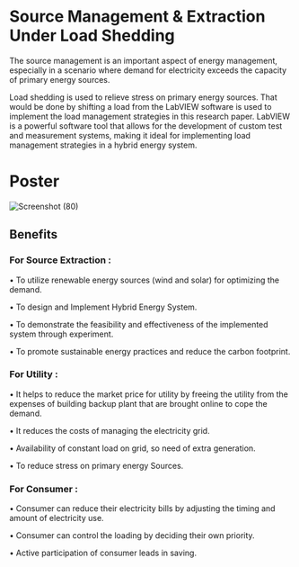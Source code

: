 
# Source Management & Extraction Under Load Shedding

  The source management is an important aspect of energy management, especially in a scenario where demand for electricity exceeds the capacity of primary energy sources.
  
  Load shedding is used to relieve stress on primary energy sources. That would be done by shifting a load from the LabVIEW software is used to implement the load management strategies in this research paper. LabVIEW is a powerful software tool that allows for the development of custom test and measurement systems, making it ideal for implementing load management strategies in a hybrid energy system.

# Poster 
![Screenshot (80)](https://github.com/RanjeetHambire/Source-Extraction-And-Management-Under-Load-Shedding-Condition/assets/92366321/446ade6b-ab9f-46d1-8366-5224eea6bfd7)


## Benefits 
### For  Source  Extraction :

•	To utilize renewable energy sources (wind and solar) for optimizing the demand.

•	To design and Implement  Hybrid Energy System.

•	To demonstrate the feasibility and effectiveness of the implemented system through experiment.

•	To promote sustainable energy practices and reduce the carbon footprint.

### For Utility :

•	It helps to reduce the market price for utility by freeing the utility from the expenses of building backup plant that are brought online to cope the demand.

•	It reduces the costs of managing the electricity grid.

•	Availability of constant load on grid, so need of extra generation.

•	To reduce stress on primary energy Sources.

###	For Consumer :

•	Consumer can reduce their electricity bills by adjusting the timing and amount of electricity use.

•	Consumer can control the loading by deciding their own priority.

•	Active participation of consumer leads in saving.

